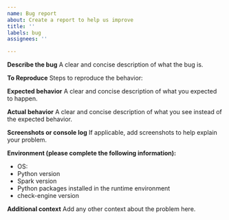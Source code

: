```yaml
---
name: Bug report
about: Create a report to help us improve
title: ''
labels: bug
assignees: ''

---
```


**Describe the bug**
A clear and concise description of what the bug is.

**To Reproduce**
Steps to reproduce the behavior:

**Expected behavior**
A clear and concise description of what you expected to happen.

**Actual behavior**
A clear and concise description of what you see instead of the expected behavior.

**Screenshots or console log**
If applicable, add screenshots to help explain your problem.

**Environment (please complete the following information):**
 - OS: 
 - Python version 
 - Spark version
-  Python packages installed in the runtime environment
- check-engine version

**Additional context**
Add any other context about the problem here.
